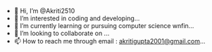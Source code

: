 - 👋 Hi, I’m @Akriti2510
- 👀 I’m interested in coding and developing...
- 🌱 I’m currently learning or pursuing computer science wnfin...
- 💞️ I’m looking to collaborate on ...
- 📫 How to reach me through email : akritigupta2001@gmail.com...

<!---
Akriti2510/Akriti2510 is a ✨ special ✨ repository because its `README.md` (this file) appears on your GitHub profile.
You can click the Preview link to take a look at your changes.
--->
